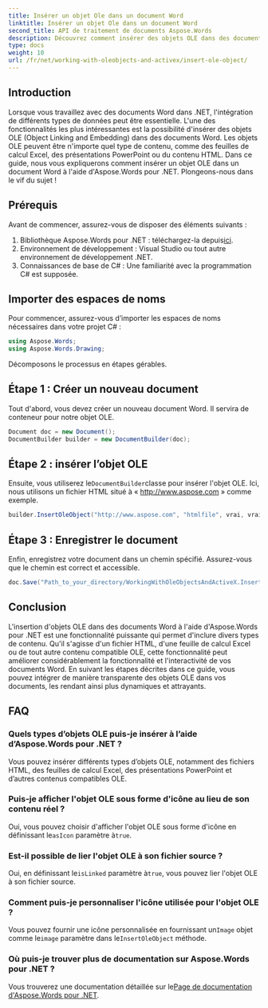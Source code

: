 ```yaml
---
title: Insérer un objet Ole dans un document Word
linktitle: Insérer un objet Ole dans un document Word
second_title: API de traitement de documents Aspose.Words
description: Découvrez comment insérer des objets OLE dans des documents Word à l'aide d'Aspose.Words pour .NET grâce à ce guide étape par étape. Améliorez vos documents avec du contenu intégré.
type: docs
weight: 10
url: /fr/net/working-with-oleobjects-and-activex/insert-ole-object/
---
```

## Introduction

Lorsque vous travaillez avec des documents Word dans .NET, l'intégration de différents types de données peut être essentielle. L'une des fonctionnalités les plus intéressantes est la possibilité d'insérer des objets OLE (Object Linking and Embedding) dans des documents Word. Les objets OLE peuvent être n'importe quel type de contenu, comme des feuilles de calcul Excel, des présentations PowerPoint ou du contenu HTML. Dans ce guide, nous vous expliquerons comment insérer un objet OLE dans un document Word à l'aide d'Aspose.Words pour .NET. Plongeons-nous dans le vif du sujet !

## Prérequis

Avant de commencer, assurez-vous de disposer des éléments suivants :

1. Bibliothèque Aspose.Words pour .NET : téléchargez-la depuis[ici](https://releases.aspose.com/words/net/).
2. Environnement de développement : Visual Studio ou tout autre environnement de développement .NET.
3. Connaissances de base de C# : Une familiarité avec la programmation C# est supposée.

## Importer des espaces de noms

Pour commencer, assurez-vous d’importer les espaces de noms nécessaires dans votre projet C# :

```csharp
using Aspose.Words;
using Aspose.Words.Drawing;
```

Décomposons le processus en étapes gérables.

## Étape 1 : Créer un nouveau document

Tout d'abord, vous devez créer un nouveau document Word. Il servira de conteneur pour notre objet OLE.

```csharp
Document doc = new Document();
DocumentBuilder builder = new DocumentBuilder(doc);
```

## Étape 2 : insérer l’objet OLE

 Ensuite, vous utiliserez le`DocumentBuilder`classe pour insérer l'objet OLE. Ici, nous utilisons un fichier HTML situé à « http://www.aspose.com » comme exemple.

```csharp
builder.InsertOleObject("http://www.aspose.com", "htmlfile", vrai, vrai, null);
```

## Étape 3 : Enregistrer le document

Enfin, enregistrez votre document dans un chemin spécifié. Assurez-vous que le chemin est correct et accessible.

```csharp
doc.Save("Path_to_your_directory/WorkingWithOleObjectsAndActiveX.InsertOleObject.docx");
```

## Conclusion

L'insertion d'objets OLE dans des documents Word à l'aide d'Aspose.Words pour .NET est une fonctionnalité puissante qui permet d'inclure divers types de contenu. Qu'il s'agisse d'un fichier HTML, d'une feuille de calcul Excel ou de tout autre contenu compatible OLE, cette fonctionnalité peut améliorer considérablement la fonctionnalité et l'interactivité de vos documents Word. En suivant les étapes décrites dans ce guide, vous pouvez intégrer de manière transparente des objets OLE dans vos documents, les rendant ainsi plus dynamiques et attrayants.

## FAQ

### Quels types d’objets OLE puis-je insérer à l’aide d’Aspose.Words pour .NET ?
Vous pouvez insérer différents types d’objets OLE, notamment des fichiers HTML, des feuilles de calcul Excel, des présentations PowerPoint et d’autres contenus compatibles OLE.

### Puis-je afficher l'objet OLE sous forme d'icône au lieu de son contenu réel ?
 Oui, vous pouvez choisir d'afficher l'objet OLE sous forme d'icône en définissant le`asIcon` paramètre à`true`.

### Est-il possible de lier l'objet OLE à son fichier source ?
 Oui, en définissant le`isLinked` paramètre à`true`, vous pouvez lier l'objet OLE à son fichier source.

### Comment puis-je personnaliser l'icône utilisée pour l'objet OLE ?
 Vous pouvez fournir une icône personnalisée en fournissant un`Image` objet comme le`image` paramètre dans le`InsertOleObject` méthode.

### Où puis-je trouver plus de documentation sur Aspose.Words pour .NET ?
 Vous trouverez une documentation détaillée sur le[Page de documentation d'Aspose.Words pour .NET](https://reference.aspose.com/words/net/).